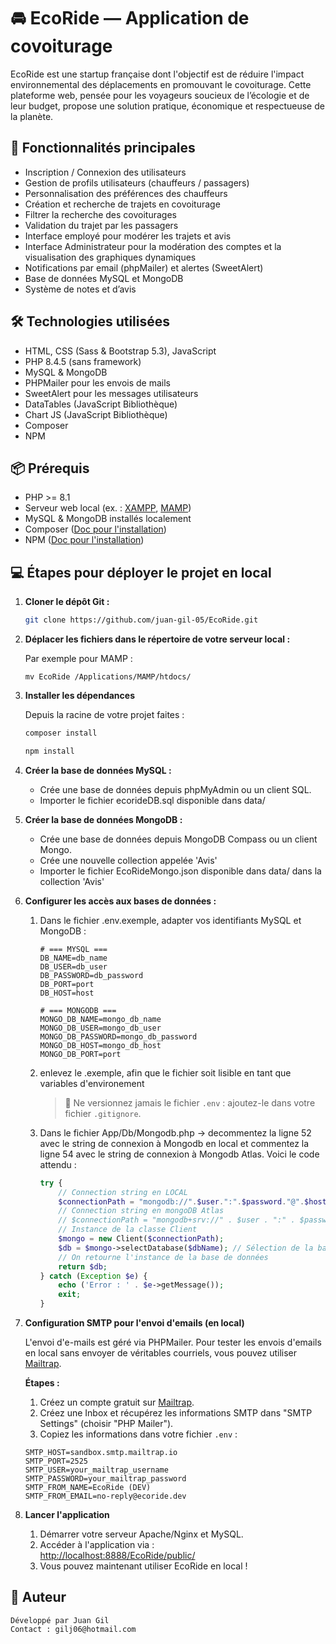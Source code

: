 # 🚘 EcoRide — Application de covoiturage

EcoRide est une startup française dont l'objectif est de réduire l'impact environnemental des déplacements en promouvant le covoiturage. Cette plateforme web, pensée pour les voyageurs soucieux de l’écologie et de leur budget, propose une solution pratique, économique et respectueuse de la planète.

## 🚀 Fonctionnalités principales

- Inscription / Connexion des utilisateurs
- Gestion de profils utilisateurs (chauffeurs / passagers)
- Personnalisation des préférences des chauffeurs
- Création et recherche de trajets en covoiturage
- Filtrer la recherche des covoiturages
- Validation du trajet par les passagers
- Interface employé pour modérer les trajets et avis
- Interface Administrateur pour la modération des comptes et la visualisation des graphiques dynamiques
- Notifications par email (phpMailer) et alertes (SweetAlert)
- Base de données MySQL et MongoDB
- Système de notes et d’avis

## 🛠️ Technologies utilisées

- HTML, CSS (Sass & Bootstrap 5.3), JavaScript
- PHP 8.4.5 (sans framework)
- MySQL & MongoDB
- PHPMailer pour les envois de mails
- SweetAlert pour les messages utilisateurs
- DataTables (JavaScript Bibliothèque)
- Chart JS (JavaScript Bibliothèque)
- Composer
- NPM

## 📦 Prérequis

- PHP >= 8.1
- Serveur web local (ex. : [XAMPP](https://www.apachefriends.org/), [MAMP](https://www.mamp.info/))
- MySQL & MongoDB installés localement
- Composer ([Doc pour l'installation](https://getcomposer.org/download/))
- NPM ([Doc pour l'installation](https://docs.npmjs.com/downloading-and-installing-node-js-and-npm))

## 💻 Étapes pour déployer le projet en local

1. **Cloner le dépôt Git :**

    ```bash
    git clone https://github.com/juan-gil-05/EcoRide.git
    ```

2. **Déplacer les fichiers dans le répertoire de votre serveur local :**

    Par exemple pour MAMP :
    ```console
    mv EcoRide /Applications/MAMP/htdocs/
    ```

3. **Installer les dépendances**

    Depuis la racine de votre projet faites :

    ```bash
    composer install
    ````

    ```bash
    npm install
    ```

4. **Créer la base de données MySQL :**

    -   Crée une base de données depuis phpMyAdmin ou un client SQL. 
    -	Importer le fichier ecorideDB.sql disponible dans data/

5. **Créer la base de données MongoDB :**

    -   Crée une base de données depuis MongoDB Compass ou un client Mongo.
    -   Crée une nouvelle collection appelée 'Avis' 
	-	Importer le fichier EcoRideMongo.json disponible dans data/ dans la collection 'Avis'

6. **Configurer les accès aux bases de données :**

    1. Dans le fichier .env.exemple, adapter vos identifiants MySQL et MongoDB :
        ```dotenv
        # === MYSQL ===
        DB_NAME=db_name
        DB_USER=db_user
        DB_PASSWORD=db_password
        DB_PORT=port
        DB_HOST=host

        # === MONGODB ===
        MONGO_DB_NAME=mongo_db_name
        MONGO_DB_USER=mongo_db_user
        MONGO_DB_PASSWORD=mongo_db_password
        MONGO_DB_HOST=mongo_db_host
        MONGO_DB_PORT=port
        ```
    2. enlevez le .exemple, afin que le fichier soit lisible en tant que variables d'environement
        >🔐 Ne versionnez jamais le fichier `.env` : ajoutez-le dans votre fichier `.gitignore`.
    3. Dans le fichier App/Db/Mongodb.php -> decommentez la ligne 52 avec le string de connexion à Mongodb en local et commentez la ligne 54 avec le string de connexion à Mongodb Atlas. 
    Voici le code attendu :
        ```php
        try {
            // Connection string en LOCAL
            $connectionPath = "mongodb://".$user.":".$password."@".$host.":".$port."/".$dbName;
            // Connection string en mongoDB Atlas
            // $connectionPath = "mongodb+srv://" . $user . ":" . $password . "@" . $host . "/?retryWrites=true&w=majority&appName=" . $dbName;
            // Instance de la classe Client
            $mongo = new Client($connectionPath);
            $db = $mongo->selectDatabase($dbName); // Sélection de la base de données
            // On retourne l'instance de la base de données
            return $db;
        } catch (Exception $e) {
            echo ('Error : ' . $e->getMessage());
            exit;
        }
        ```

7. **Configuration SMTP pour l'envoi d'emails (en local)**

    L'envoi d'e-mails est géré via PHPMailer. Pour tester les envois d'emails en local sans envoyer de véritables courriels, vous pouvez utiliser [Mailtrap](https://mailtrap.io/).

    **Étapes :**

    1. Créez un compte gratuit sur [Mailtrap](https://mailtrap.io/).
    2. Créez une Inbox et récupérez les informations SMTP dans "SMTP Settings" (choisir "PHP Mailer").
    3. Copiez les informations dans votre fichier `.env` :

    ```dotenv
    SMTP_HOST=sandbox.smtp.mailtrap.io
    SMTP_PORT=2525
    SMTP_USER=your_mailtrap_username
    SMTP_PASSWORD=your_mailtrap_password
    SMTP_FROM_NAME=EcoRide (DEV)
    SMTP_FROM_EMAIL=no-reply@ecoride.dev

8. **Lancer l'application**

    1. Démarrer votre serveur Apache/Nginx et MySQL.
    2. Accéder à l'application via :  
    [http://localhost:8888/EcoRide/public/](http://localhost:8888/EcoRide/public/)
    3. Vous pouvez maintenant utiliser EcoRide en local !



## 👥 Auteur

    Développé par Juan Gil
    Contact : gilj06@hotmail.com
    